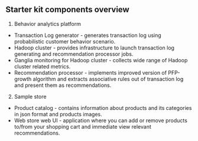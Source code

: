 Starter kit components overview
-------------------------------

1. Behavior analytics platform
* Transaction Log generator - generates transaction log using probabilistic customer behavior scenario.
* Hadoop cluster - provides infrastructure to launch transaction log generating and recommendation processor jobs.
* Ganglia monitoring for Hadoop cluster - collects wide range of Hadoop cluster related metrics.
* Recommendation processor - implements improved version of PFP-growth algorithm and extracts associative rules out of transaction log and present them as recommendations.

2. Sample store
* Product catalog - contains information about products and its categories in json format and products images.
* Web store web UI - application where you can add or remove products to/from your shopping cart and immediate view relevant recommendations.
